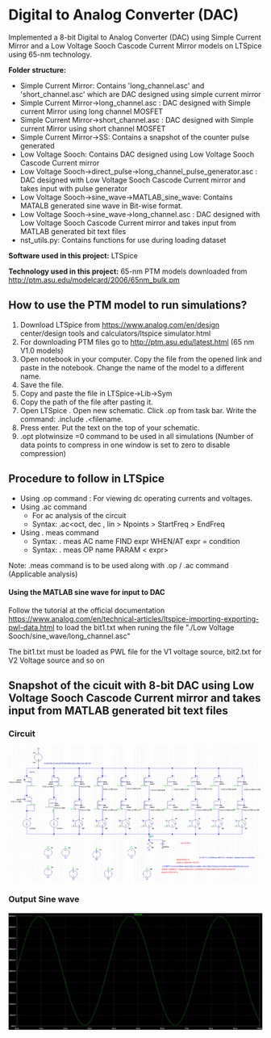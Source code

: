 # Digital to Analog Converter (DAC)

Implemented a 8-bit Digital to Analog Converter (DAC) using Simple Current Mirror and a Low Voltage Sooch Cascode Current Mirror models on LTSpice using 65-nm technology.

**Folder structure:**

- Simple Current Mirror: Contains 'long_channel.asc' and 'short_channel.asc' which are DAC designed using simple current mirror
- Simple Current Mirror->long_channel.asc : DAC designed with Simple current Mirror using long channel MOSFET
- Simple Current Mirror->short_channel.asc : DAC designed with Simple current Mirror using short channel MOSFET
- Simple Current Mirror->SS: Contains a snapshot of the counter pulse generated
- Low Voltage Sooch: Contains DAC designed using Low Voltage Sooch Cascode Current mirror
- Low Voltage Sooch->direct_pulse->long_channel_pulse_generator.asc : DAC designed with Low Voltage Sooch Cascode Current mirror and takes input with pulse generator
- Low Voltage Sooch->sine_wave->MATLAB_sine_wave: Contains MATALB generated sine wave in Bit-wise format.
- Low Voltage Sooch->sine_wave->long_channel.asc : DAC designed with Low Voltage Sooch Cascode Current mirror and takes input from MATLAB generated bit text files
- nst_utils.py: Contains functions for use during loading dataset

**Software used in this project:** LTSpice

**Technology used in this project:** 65-nm PTM models downloaded from http://ptm.asu.edu/modelcard/2006/65nm_bulk.pm

## How to use the PTM model to run simulations?

1. Download LTSpice from https://www.analog.com/en/design center/design tools
   and calculators/ltspice simulator.html
2. For downloading PTM files go to http://ptm.asu.edu/latest.html (65 nm V1.0
   models)
3. Open notebook in your computer. Copy the file from the opened link and paste in
   the notebook. Change the name of the model to a different name.
4. Save the file.
5. Copy and paste the file in LTSpice->Lib->Sym
6. Copy the path of the file after pasting it.
7. Open LTSpice . Open new schematic. Click .op from task bar. Write the command:
   .include <file path>.<filename.
8. Press enter. Put the text on the top of your schematic.
9. .opt plotwinsize =0 command to be used in all simulations
   (Number of data points to compress in one window is set to zero to disable compression)

## Procedure to follow in LTSpice

- Using .op command : For viewing dc operating currents and voltages.
- Using .ac command
  - For ac analysis of the circuit
  - Syntax: .ac<oct, dec , lin > Npoints > StartFreq > EndFreq
- Using . meas command
  - Syntax: . meas AC name FIND expr WHEN/AT expr = condition
  - Syntax: . meas OP name PARAM < expr>

Note: .meas command is to be used along with .op / .ac command (Applicable analysis)

#### Using the MATLAB sine wave for input to DAC

Follow the tutorial at the official documentation https://www.analog.com/en/technical-articles/ltspice-importing-exporting-pwl-data.html to load the bit1.txt when runing the file "./Low Voltage Sooch/sine_wave/long_channel.asc"

The bit1.txt must be loaded as PWL file for the V1 voltage source, bit2.txt for V2 Voltage source and so on

## Snapshot of the cicuit with 8-bit DAC using Low Voltage Sooch Cascode Current mirror and takes input from MATLAB generated bit text files

### Circuit

<img src="low_voltage_sine_wave_circuit.png" alt="alt text" width="800"/> <br>

### Output Sine wave

<img src="low_voltage_sine_wave_output.png" alt="alt text" width="800"/> <br>
